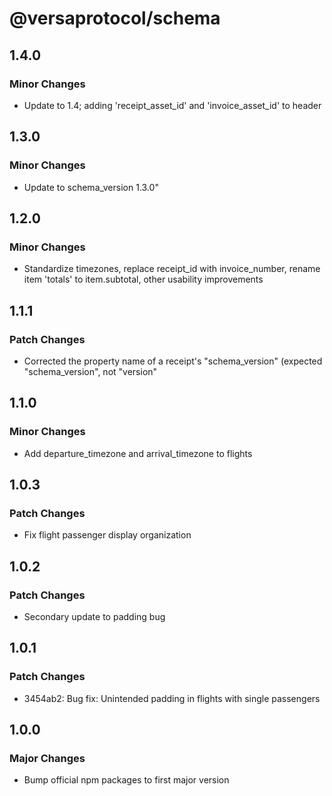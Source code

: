 # @versaprotocol/schema

## 1.4.0

### Minor Changes

- Update to 1.4; adding 'receipt_asset_id' and 'invoice_asset_id' to header

## 1.3.0

### Minor Changes

- Update to schema_version 1.3.0"

## 1.2.0

### Minor Changes

- Standardize timezones, replace receipt_id with invoice_number, rename item 'totals' to item.subtotal, other usability improvements

## 1.1.1

### Patch Changes

- Corrected the property name of a receipt's "schema_version" (expected "schema_version", not "version"

## 1.1.0

### Minor Changes

- Add departure_timezone and arrival_timezone to flights

## 1.0.3

### Patch Changes

- Fix flight passenger display organization

## 1.0.2

### Patch Changes

- Secondary update to padding bug

## 1.0.1

### Patch Changes

- 3454ab2: Bug fix: Unintended padding in flights with single passengers

## 1.0.0

### Major Changes

- Bump official npm packages to first major version
